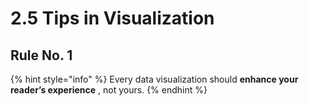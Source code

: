 # 2.5 Tips in Visualization

## Rule  No.  1

{% hint style="info" %}
Every data visualization should **enhance your reader’s experience** , not yours.
{% endhint %}



